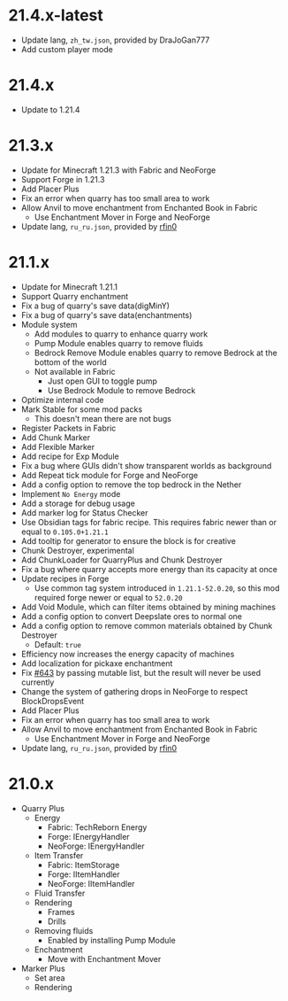 # 21.4.x-latest

* Update lang, `zh_tw.json`, provided by DraJoGan777
* Add custom player mode

# 21.4.x

* Update to 1.21.4

# 21.3.x

* Update for Minecraft 1.21.3 with Fabric and NeoForge
* Support Forge in 1.21.3
* Add Placer Plus
* Fix an error when quarry has too small area to work
* Allow Anvil to move enchantment from Enchanted Book in Fabric
  * Use Enchantment Mover in Forge and NeoForge
* Update lang, `ru_ru.json`, provided by [rfin0](https://github.com/rfin0)

# 21.1.x

* Update for Minecraft 1.21.1
* Support Quarry enchantment
* Fix a bug of quarry's save data(digMinY)
* Fix a bug of quarry's save data(enchantments)
* Module system
  * Add modules to quarry to enhance quarry work
  * Pump Module enables quarry to remove fluids
  * Bedrock Remove Module enables quarry to remove Bedrock at the bottom of the world
  * Not available in Fabric
    * Just open GUI to toggle pump
    * Use Bedrock Module to remove Bedrock
* Optimize internal code
* Mark Stable for some mod packs
  * This doesn't mean there are not bugs
* Register Packets in Fabric
* Add Chunk Marker
* Add Flexible Marker
* Add recipe for Exp Module
* Fix a bug where GUIs didn't show transparent worlds as background
* Add Repeat tick module for Forge and NeoForge
* Add a config option to remove the top bedrock in the Nether
* Implement `No Energy` mode
* Add a storage for debug usage
* Add marker log for Status Checker
* Use Obsidian tags for fabric recipe. This requires fabric newer than or equal to `0.105.0+1.21.1`
* Add tooltip for generator to ensure the block is for creative
* Chunk Destroyer, experimental
* Add ChunkLoader for QuarryPlus and Chunk Destroyer
* Fix a bug where quarry accepts more energy than its capacity at once
* Update recipes in Forge
  * Use common tag system introduced in `1.21.1-52.0.20`, so this mod required forge newer or equal to `52.0.20`
* Add Void Module, which can filter items obtained by mining machines
* Add a config option to convert Deepslate ores to normal one
* Add a config option to remove common materials obtained by Chunk Destroyer
  * Default: `true`
* Efficiency now increases the energy capacity of machines
* Add localization for pickaxe enchantment
* Fix [#643](https://github.com/Kotori316/QuarryPlus/issues/643) by passing mutable list, but the result will never be
  used currently
* Change the system of gathering drops in NeoForge to respect BlockDropsEvent
* Add Placer Plus
* Fix an error when quarry has too small area to work
* Allow Anvil to move enchantment from Enchanted Book in Fabric
  * Use Enchantment Mover in Forge and NeoForge
* Update lang, `ru_ru.json`, provided by [rfin0](https://github.com/rfin0)

# 21.0.x

* Quarry Plus
  * Energy
    * Fabric: TechReborn Energy
    * Forge: IEnergyHandler
    * NeoForge: IEnergyHandler
  * Item Transfer
    * Fabric: ItemStorage
    * Forge: IItemHandler
    * NeoForge: IItemHandler
  * Fluid Transfer
  * Rendering
    * Frames
    * Drills
  * Removing fluids
    * Enabled by installing Pump Module
  * Enchantment
    * Move with Enchantment Mover
* Marker Plus
  * Set area
  * Rendering

